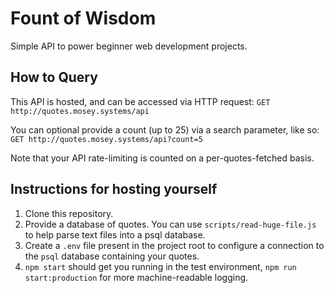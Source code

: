 # Fount of Wisdom

Simple API to power beginner web development projects.

## How to Query

This API is hosted, and can be accessed via HTTP request:
`GET http://quotes.mosey.systems/api`

You can optional provide a count (up to 25) via a search parameter, like so:
`GET http://quotes.mosey.systems/api?count=5`

Note that your API rate-limiting is counted on a per-quotes-fetched basis.

## Instructions for hosting yourself

1. Clone this repository.
2. Provide a database of quotes. You can use `scripts/read-huge-file.js` to help parse text files into a psql database.
3. Create a `.env` file present in the project root to configure a connection to the `psql` database containing your quotes.
4. `npm start` should get you running in the test environment, `npm run start:production` for more machine-readable logging.
